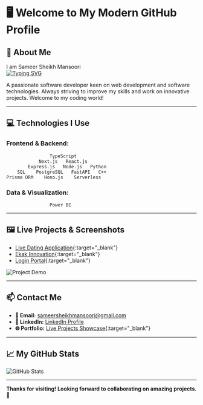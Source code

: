 # 🖥️ **Welcome to My Modern GitHub Profile**  

## 💾 **About Me**  
I am Sameer Sheikh Mansoori  
[![Typing SVG](https://readme-typing-svg.demolab.com?font=Fira+Code&pause=1&center=true&vCenter=true&random=true&width=435&lines=full+stack+developer;problem+solver;freelancer)](https://git.io/typing-svg)  

A passionate software developer keen on web development and software technologies. Always striving to improve my skills and work on innovative projects. Welcome to my coding world!  

---

## 💻 **Technologies I Use**  

### **Frontend & Backend:**  
```
                TypeScript
            Next.js   React.js
        Express.js   Node.js   Python
    SQL    PostgreSQL   FastAPI   C++
Prisma ORM    Hono.js    Serverless
```

### **Data & Visualization:**  
```
                Power BI
```

---

## 🖼️ **Live Projects & Screenshots**  
- [Live Dating Application](https://live-dating-application.onrender.com/){:target="_blank"}  
- [Ekak Innovation](https://ekak-innovation-2.vercel.app/){:target="_blank"}  
- [Login Portal](https://tubular-bavarois-a8c7fc.netlify.app/login){:target="_blank"}  

![Project Demo](https://media.giphy.com/media/xT0xeJpnrWC4XWblEk/giphy.gif)  

---

## 📫 **Contact Me**  
- **📧 Email:** sameersheikhmansoori@gmail.com  
- **💼 LinkedIn:** [LinkedIn Profile](https://www.linkedin.com/in/sameer-sheikh-mansoori)  
- **🌐 Portfolio:** [Live Projects Showcase](https://showoffsameer.netlify.app/){:target="_blank"}  

---

## 📈 **My GitHub Stats**  
![GitHub Stats](https://github-readme-stats.vercel.app/api?username=sameer1sheikh2mansoori3&show_icons=true&theme=radical)  

---

**Thanks for visiting! Looking forward to collaborating on amazing projects. 🚀**
